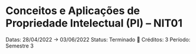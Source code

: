 # Conceitos e Aplicações de Propriedade Intelectual (PI) – NIT01

Datas: 28/04/2022 → 03/06/2022
Status: Terminado 🙌
Créditos: 3
Período: Semestre 3